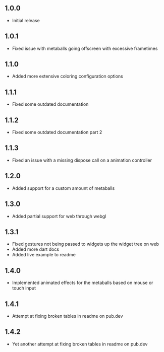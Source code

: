 ## 1.0.0

* Initial release

## 1.0.1

* Fixed issue with metaballs going offscreen with excessive frametimes 

## 1.1.0

* Added more extensive coloring configuration options

## 1.1.1

* Fixed some outdated documentation

## 1.1.2

* Fixed some outdated documentation part 2

## 1.1.3

* Fixed an issue with a missing dispose call on a animation controller

## 1.2.0

* Added support for a custom amount of metaballs

## 1.3.0

* Added partial support for web through webgl

## 1.3.1

* Fixed gestures not being passed to widgets up the widget tree on web
* Added more dart docs
* Added live example to readme

## 1.4.0
* Implemented animated effects for the metaballs based on mouse or touch input

## 1.4.1
* Attempt at fixing broken tables in readme on pub.dev

## 1.4.2
* Yet another attempt at fixing broken tables in readme on pub.dev